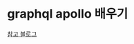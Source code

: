# graphql apollo 배우기

[참고 블로그](https://velog.io/@gwak2837/Apollo-Server%EB%A1%9C-GraphQL-API-%EC%84%9C%EB%B2%84-%EA%B0%9C%EB%B0%9C%ED%95%98%EA%B8%B0-1)

